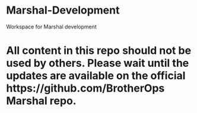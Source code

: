 # Marshal-Development
Workspace for Marshal development

<h1>All content in this repo should not be used by others. Please wait until the updates are available on the official https://github.com/BrotherOps Marshal repo.</h1>
